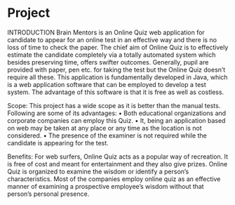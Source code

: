 # Project
INTRODUCTION
Brain Mentors is an Online Quiz web application for candidate to appear for an online test in an effective way and there is no loss of time to check the paper. The chief aim of Online Quiz is to effectively estimate the candidate completely via a totally automated system which besides preserving time, offers swifter outcomes. Generally, pupil are provided with paper, pen etc. for taking the test but the Online Quiz doesn’t require all these.
This application is fundamentally developed in Java, which is a web application software that can be employed to develop a test system. The advantage of this software is that it is free as well as costless.



Scope:
This project has a wide scope as it is better than the manual tests. Following are some of its advantages:
•	Both educational organizations and corporate companies can employ this Quiz.
•	It, being an application based on web may be taken at any place or any time as the location is not considered.
•	The presence of the examiner is not required while the candidate is appearing for the test.


Benefits:
For web surfers, Online Quiz acts as a popular way of recreation. It is free of cost and meant for entertainment and they also give prizes. Online Quiz is organized to examine the wisdom or identify a person’s characteristics. Most of the companies employ online quiz as an effective manner of examining a prospective employee’s wisdom without that person’s personal presence.
